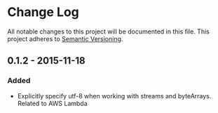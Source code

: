 # Change Log
All notable changes to this project will be documented in this file.
This project adheres to [Semantic Versioning](http://semver.org/).

## 0.1.2 - 2015-11-18
### Added
- Explicitly specify utf-8 when working with streams and byteArrays. Related to AWS Lambda 


